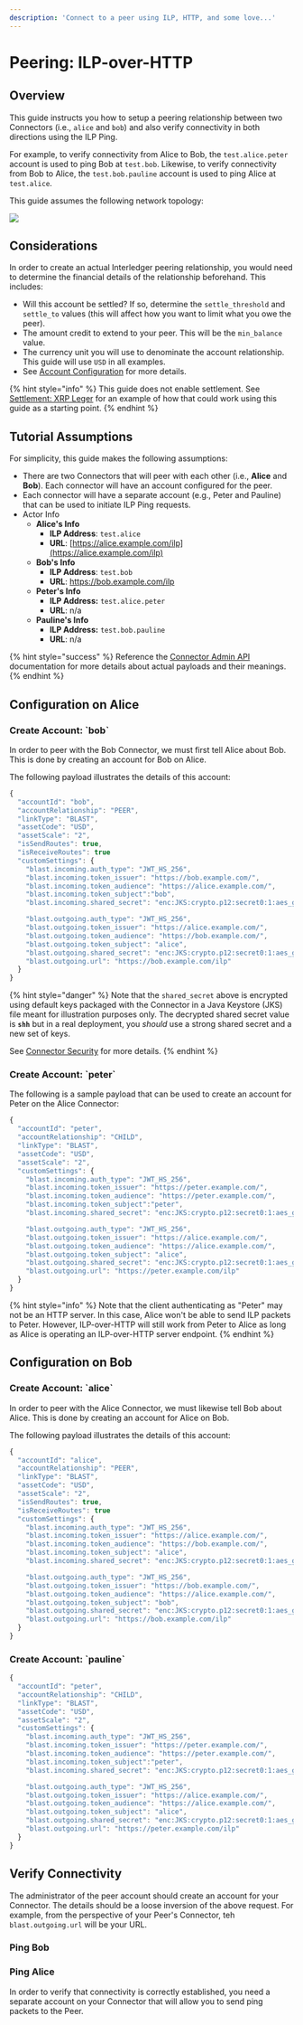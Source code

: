 ```yaml
---
description: 'Connect to a peer using ILP, HTTP, and some love...'
---
```


# Peering: ILP-over-HTTP

## Overview

This guide instructs you how to setup a peering relationship between two Connectors \(i.e., `alice` and `bob`\) and also verify connectivity in both directions using the ILP Ping. 

For example, to verify connectivity from Alice to Bob, the `test.alice.peter` account is used to ping Bob at `test.bob`. Likewise, to verify connectivity from Bob to Alice, the `test.bob.pauline` account is used to ping Alice at `test.alice`.

This guide assumes the following network topology:

![](.gitbook/assets/ilp-over-http%20%283%29.svg)

## Considerations

In order to create an actual Interledger peering relationship, you would need to determine the financial details of the relationship beforehand. This includes:

* Will this account be settled? If so, determine the `settle_threshold` and `settle_to` values \(this will affect how you want to limit what you owe the peer\).
* The amount credit to extend to your peer. This will be the `min_balance` value.
* The currency unit you will use to denominate the account relationship. This guide will use `USD` in all examples.
* See [Account Configuration]() for more details.

{% hint style="info" %}
 This guide does not enable settlement. See [Settlement: XRP Leger](settlement-xrp-ledger.md) for an example of how that could work using this guide as a starting point.
{% endhint %}

## Tutorial Assumptions

For simplicity, this guide makes the following assumptions:

* There are two Connectors that will peer with each other \(i.e., **Alice** and **Bob**\). Each connector will have an account configured for the peer.
* Each connector will have a separate account \(e.g., Peter and Pauline\) that can be used to initiate ILP Ping requests.
* Actor Info
  * **Alice's Info**
    * **ILP Address**: `test.alice`
    * **URL**: [https://alice.example.com/ilp](https://alice.example.com/ilp)
  * **Bob's Info**
    * **ILP Address**: `test.bob`
    * **URL**: https://bob.example.com/ilp
  * **Peter's Info**
    * **ILP Address:** `test.alice.peter`
    * **URL**: n/a
  * **Pauline's Info**
    * **ILP Address:** `test.bob.pauline`
    * **URL**: n/a

{% hint style="success" %}
Reference the [Connector Admin API](api-references/admin-api.md) documentation for more details about actual payloads and their meanings.
{% endhint %}

## Configuration on Alice

### Create Account: \`bob\`

In order to peer with the Bob Connector, we must first tell Alice about Bob. This is done by creating an account for Bob on Alice.

The following payload illustrates the details of this account:

```javascript
{
  "accountId": "bob",
  "accountRelationship": "PEER",
  "linkType": "BLAST",
  "assetCode": "USD",
  "assetScale": "2",
  "isSendRoutes": true,
  "isReceiveRoutes": true
  "customSettings": {
	"blast.incoming.auth_type": "JWT_HS_256",
    "blast.incoming.token_issuer": "https://bob.example.com/",
    "blast.incoming.token_audience": "https://alice.example.com/",
    "blast.incoming.token_subject":"bob",
    "blast.incoming.shared_secret": "enc:JKS:crypto.p12:secret0:1:aes_gcm:AAAADKZPmASojt1iayb2bPy4D-Toq7TGLTN95HzCQAeJtz0=",    	

    "blast.outgoing.auth_type": "JWT_HS_256",
    "blast.outgoing.token_issuer": "https://alice.example.com/",
    "blast.outgoing.token_audience": "https://bob.example.com/",
    "blast.outgoing.token_subject": "alice",
    "blast.outgoing.shared_secret": "enc:JKS:crypto.p12:secret0:1:aes_gcm:AAAADKZPmASojt1iayb2bPy4D-Toq7TGLTN95HzCQAeJtz0=",
    "blast.outgoing.url": "https://bob.example.com/ilp"
  }
}
```

{% hint style="danger" %}
Note that the `shared_secret` above is encrypted using default keys packaged with the Connector in a Java Keystore \(JKS\) file meant for illustration purposes only.  The decrypted shared secret value is **`shh`** but in a real deployment, you _should_ use a strong shared secret and a new set of keys.   
  
See [Connector Security](security-guide/crypto.md) for more details.
{% endhint %}

### Create Account: \`peter\`

The following is a sample payload that can be used to create an account for Peter on the Alice Connector:

```javascript
{
  "accountId": "peter",
  "accountRelationship": "CHILD",
  "linkType": "BLAST",
  "assetCode": "USD",
  "assetScale": "2",
  "customSettings": {
	"blast.incoming.auth_type": "JWT_HS_256",
    "blast.incoming.token_issuer": "https://peter.example.com/",
    "blast.incoming.token_audience": "https://peter.example.com/",
    "blast.incoming.token_subject":"peter",
    "blast.incoming.shared_secret": "enc:JKS:crypto.p12:secret0:1:aes_gcm:AAAADKZPmASojt1iayb2bPy4D-Toq7TGLTN95HzCQAeJtz0=",    	

    "blast.outgoing.auth_type": "JWT_HS_256",
    "blast.outgoing.token_issuer": "https://alice.example.com/",
    "blast.outgoing.token_audience": "https://alice.example.com/",
    "blast.outgoing.token_subject": "alice",
    "blast.outgoing.shared_secret": "enc:JKS:crypto.p12:secret0:1:aes_gcm:AAAADKZPmASojt1iayb2bPy4D-Toq7TGLTN95HzCQAeJtz0=",
    "blast.outgoing.url": "https://peter.example.com/ilp"
  }
}
```

{% hint style="info" %}
Note that the client authenticating as "Peter" may not be an HTTP server. In this case, Alice won't be able to send ILP packets to Peter. However, ILP-over-HTTP will still work from Peter to Alice as long as Alice is operating an ILP-over-HTTP server endpoint.
{% endhint %}

## Configuration on Bob

### Create Account: \`alice\`

In order to peer with the Alice Connector, we must likewise tell Bob about Alice. This is done by creating an account for Alice on Bob.

The following payload illustrates the details of this account:

```javascript
{
  "accountId": "alice",
  "accountRelationship": "PEER",
  "linkType": "BLAST",
  "assetCode": "USD",
  "assetScale": "2",
  "isSendRoutes": true,
  "isReceiveRoutes": true
  "customSettings": {
	"blast.incoming.auth_type": "JWT_HS_256",
    "blast.incoming.token_issuer": "https://alice.example.com/",
    "blast.incoming.token_audience": "https://bob.example.com/",
    "blast.incoming.token_subject": "alice",
    "blast.incoming.shared_secret": "enc:JKS:crypto.p12:secret0:1:aes_gcm:AAAADKZPmASojt1iayb2bPy4D-Toq7TGLTN95HzCQAeJtz0=",    	

    "blast.outgoing.auth_type": "JWT_HS_256",
    "blast.outgoing.token_issuer": "https://bob.example.com/",
    "blast.outgoing.token_audience": "https://alice.example.com/",
    "blast.outgoing.token_subject": "bob",
    "blast.outgoing.shared_secret": "enc:JKS:crypto.p12:secret0:1:aes_gcm:AAAADKZPmASojt1iayb2bPy4D-Toq7TGLTN95HzCQAeJtz0=",
    "blast.outgoing.url": "https://bob.example.com/ilp"
  }
}
```

### Create Account: \`pauline\`

```javascript
{
  "accountId": "peter",
  "accountRelationship": "CHILD",
  "linkType": "BLAST",
  "assetCode": "USD",
  "assetScale": "2",
  "customSettings": {
	"blast.incoming.auth_type": "JWT_HS_256",
    "blast.incoming.token_issuer": "https://peter.example.com/",
    "blast.incoming.token_audience": "https://peter.example.com/",
    "blast.incoming.token_subject":"peter",
    "blast.incoming.shared_secret": "enc:JKS:crypto.p12:secret0:1:aes_gcm:AAAADKZPmASojt1iayb2bPy4D-Toq7TGLTN95HzCQAeJtz0=",    	

    "blast.outgoing.auth_type": "JWT_HS_256",
    "blast.outgoing.token_issuer": "https://alice.example.com/",
    "blast.outgoing.token_audience": "https://alice.example.com/",
    "blast.outgoing.token_subject": "alice",
    "blast.outgoing.shared_secret": "enc:JKS:crypto.p12:secret0:1:aes_gcm:AAAADKZPmASojt1iayb2bPy4D-Toq7TGLTN95HzCQAeJtz0=",
    "blast.outgoing.url": "https://peter.example.com/ilp"
  }
}
```

## Verify Connectivity

The administrator of the peer account should create an account for your Connector. The details should be a loose inversion of the above request. For example, from the perspective of your Peer's Connector, teh `blast.outgoing.url` will be your URL.

### Ping Bob

### Ping Alice

In order to verify that connectivity is correctly established, you need a separate account on your Connector that will allow you to send ping packets to the Peer.

